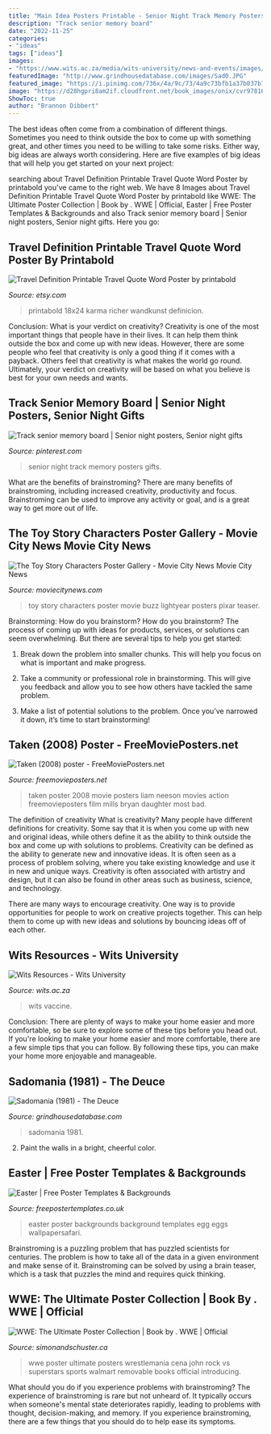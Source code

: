 ```yaml
---
title: "Main Idea Posters Printable - Senior Night Track Memory Posters Gifts"
description: "Track senior memory board"
date: "2022-11-25"
categories:
- "ideas"
tags: ["ideas"]
images:
- "https://www.wits.ac.za/media/wits-university/news-and-events/images/covid-19/STAY_SAFE_thumbnail.png"
featuredImage: "http://www.grindhousedatabase.com/images/Sad0.JPG"
featured_image: "https://i.pinimg.com/736x/4a/9c/73/4a9c73bfb1a37b037b7dfc24db9773f7.jpg"
image: "https://d28hgpri8am2if.cloudfront.net/book_images/onix/cvr9781608875481/wwe-the-ultimate-poster-collection-9781608875481_hr.jpg"
ShowToc: true
author: "Brannon Dibbert"
---
```



The best ideas often come from a combination of different things. Sometimes you need to think outside the box to come up with something great, and other times you need to be willing to take some risks. Either way, big ideas are always worth considering. Here are five examples of big ideas that will help you get started on your next project: 

	

		
searching about Travel Definition Printable Travel Quote Word Poster by printabold you've came to the right web. We have 8 Images about Travel Definition Printable Travel Quote Word Poster by printabold like WWE: The Ultimate Poster Collection | Book by . WWE | Official, Easter | Free Poster Templates &amp; Backgrounds and also Track senior memory board | Senior night posters, Senior night gifts. Here you go:
		
    
## Travel Definition Printable Travel Quote Word Poster By Printabold

<img loading=lazy src="https://img0.etsystatic.com/121/0/12474607/il_570xN.1028452120_q6rp.jpg" onerror="this.onerror=null;this.src='https://tse3.mm.bing.net/th?id=OIP.GXWXzc7hdX_bntUkF48j9wHaFj&amp;pid=15.1';" alt="Travel Definition Printable Travel Quote Word Poster by printabold">

_Source: etsy.com_

>printabold 18x24 karma richer wandkunst definicion. 

	

Conclusion: What is your verdict on creativity?
Creativity is one of the most important things that people have in their lives. It can help them think outside the box and come up with new ideas. However, there are some people who feel that creativity is only a good thing if it comes with a payback. Others feel that creativity is what makes the world go round. Ultimately, your verdict on creativity will be based on what you believe is best for your own needs and wants.

    
## Track Senior Memory Board | Senior Night Posters, Senior Night Gifts

<img loading=lazy src="https://i.pinimg.com/736x/4a/9c/73/4a9c73bfb1a37b037b7dfc24db9773f7.jpg" onerror="this.onerror=null;this.src='https://tse2.mm.bing.net/th?id=OIP.k6U0HaUqjHJuqtzGVb0mKAHaJ3&amp;pid=15.1';" alt="Track senior memory board | Senior night posters, Senior night gifts">

_Source: pinterest.com_

>senior night track memory posters gifts. 

	

What are the benefits of brainstroming?
There are many benefits of brainstroming, including increased creativity, productivity and focus. Brainstroming can be used to improve any activity or goal, and is a great way to get more out of life.

    
## The Toy Story Characters Poster Gallery - Movie City News Movie City News

<img loading=lazy src="http://moviecitynews.com/wp-content/uploads/2009/10/toy_story_3_031.jpg" onerror="this.onerror=null;this.src='https://tse2.mm.bing.net/th?id=OIP.JzUMQZdA9ctKk2LMT9w4xAHaK_&amp;pid=15.1';" alt="The Toy Story Characters Poster Gallery - Movie City News Movie City News">

_Source: moviecitynews.com_

>toy story characters poster movie buzz lightyear posters pixar teaser. 

	

Brainstorming: How do you brainstorm?
How do you brainstorm? The process of coming up with ideas for products, services, or solutions can seem overwhelming. But there are several tips to help you get started:
1. Break down the problem into smaller chunks. This will help you focus on what is important and make progress.

2. Take a community or professional role in brainstorming. This will give you feedback and allow you to see how others have tackled the same problem.

3. Make a list of potential solutions to the problem. Once you’ve narrowed it down, it’s time to start brainstorming!

    
## Taken (2008) Poster - FreeMoviePosters.net

<img loading=lazy src="http://www.freemovieposters.net/posters/taken_2008_2108_poster.jpg" onerror="this.onerror=null;this.src='https://tse4.mm.bing.net/th?id=OIP.ueRUEmjfY8_vmPIXS_fmsgHaJ4&amp;pid=15.1';" alt="Taken (2008) poster - FreeMoviePosters.net">

_Source: freemovieposters.net_

>taken poster 2008 movie posters liam neeson movies action freemovieposters film mills bryan daughter most bad. 

	

The definition of creativity
What is creativity? Many people have different definitions for creativity. Some say that it is when you come up with new and original ideas, while others define it as the ability to think outside the box and come up with solutions to problems.
Creativity can be defined as the ability to generate new and innovative ideas. It is often seen as a process of problem solving, where you take existing knowledge and use it in new and unique ways. Creativity is often associated with artistry and design, but it can also be found in other areas such as business, science, and technology.

There are many ways to encourage creativity. One way is to provide opportunities for people to work on creative projects together. This can help them to come up with new ideas and solutions by bouncing ideas off of each other.

    
## Wits Resources - Wits University

<img loading=lazy src="https://www.wits.ac.za/media/wits-university/news-and-events/images/covid-19/STAY_SAFE_thumbnail.png" onerror="this.onerror=null;this.src='https://tse2.mm.bing.net/th?id=OIP.EHSVmPVupV57qHxi4Vm2CAAAAA&amp;pid=15.1';" alt="Wits Resources - Wits University">

_Source: wits.ac.za_

>wits vaccine. 

	

Conclusion: There are plenty of ways to make your home easier and more comfortable, so be sure to explore some of these tips before you head out.
If you're looking to make your home easier and more comfortable, there are a few simple tips that you can follow. By following these tips, you can make your home more enjoyable and manageable.

    
## Sadomania (1981) - The Deuce

<img loading=lazy src="http://www.grindhousedatabase.com/images/Sad0.JPG" onerror="this.onerror=null;this.src='https://tse1.mm.bing.net/th?id=OIP.rcg1S_7agyIgjl7yPXxBZQHaK1&amp;pid=15.1';" alt="Sadomania (1981) - The Deuce">

_Source: grindhousedatabase.com_

>sadomania 1981. 

	

2. Paint the walls in a bright, cheerful color.

    
## Easter | Free Poster Templates &amp; Backgrounds

<img loading=lazy src="http://www.freepostertemplates.co.uk/wp-content/previews/poster-background-easter-eggs.jpg" onerror="this.onerror=null;this.src='https://tse1.mm.bing.net/th?id=OIP.oEXomDr4HmdQ6PuK26H5NAHaKa&amp;pid=15.1';" alt="Easter | Free Poster Templates &amp; Backgrounds">

_Source: freepostertemplates.co.uk_

>easter poster backgrounds background templates egg eggs wallpapersafari. 

	

Brainstroming is a puzzling problem that has puzzled scientists for centuries. The problem is how to take all of the data in a given environment and make sense of it. Brainstroming can be solved by using a brain teaser, which is a task that puzzles the mind and requires quick thinking.

    
## WWE: The Ultimate Poster Collection | Book By . WWE | Official

<img loading=lazy src="https://d28hgpri8am2if.cloudfront.net/book_images/onix/cvr9781608875481/wwe-the-ultimate-poster-collection-9781608875481_hr.jpg" onerror="this.onerror=null;this.src='https://tse4.mm.bing.net/th?id=OIP.x9VMv-LB32l7O2Hzle8zkgHaJ3&amp;pid=15.1';" alt="WWE: The Ultimate Poster Collection | Book by . WWE | Official">

_Source: simonandschuster.ca_

>wwe poster ultimate posters wrestlemania cena john rock vs superstars sports walmart removable books official introducing. 

	

What should you do if you experience problems with brainstroming?
The experience of brainstroming is rare but not unheard of. It typically occurs when someone's mental state deteriorates rapidly, leading to problems with thought, decision-making, and memory. If you experience brainstroming, there are a few things that you should do to help ease its symptoms.

